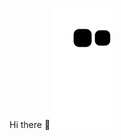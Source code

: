 <p align="center>
<img src="Anuj A. Giri (2) (2).png" alt="nametag" height="300px>
</p>
  
  ### Hi there 👋

<!--
**anujgiri20/anujgiri20** is a ✨ _special_ ✨ repository because its `README.md` (this file) appears on your GitHub profile.

Here are some ideas to get you started:

- 🔭 I’m currently working on ...
- 🌱 I’m currently learning ...
- 👯 I’m looking to collaborate on ...
- 🤔 I’m looking for help with ...
- 💬 Ask me about ...
- 📫 How to reach me: ...
- 😄 Pronouns: ...
- ⚡ Fun fact: ...
-->

<img alt="contribution" src="https://github.com/anujgiri20/anujgiri20/blob/output/github-contribution-grid-snake.svg" />
